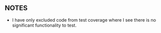## NOTES

- I have only excluded code from test coverage where I see there is no significant functionality to test.